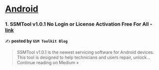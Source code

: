 
<h1><a href=https://medium.com/tag/android/recommended target="_blank" rel="noopener noreferrer">Android</a></h1>
<h3>1. SSMTool v1.0.1 No Login or License Activation Free For All - <a href="https://medium.com/@uch0686/ssmtool-v1-0-1-no-login-or-license-activation-free-for-all-3d432e093a85?source=rss------android-5" target="_blank" rel="noopener noreferrer">link</a></h3>

✍️ **posted by `GSM Toolkit Blog`**

<blockquote>SSMTool v1.0.1 is the newest servicing software for Android devices. This tool is designed to help technicians and users repair, unlock…
Continue reading on Medium »</blockquote>


